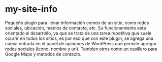 # my-site-info
Pequeño plugin para llenar información común de un sitio, como redes sociales, ubicación, medios de contacto, etc.
Su funcionamiento esta orientado al desarrollo, ya que se trata de una tarea repetitiva que suele ocurrir en todos los sitios, es por eso que con este plugin, se agrega una nueva entrada en el panel de opciones de WordPress que permite agregar redes sociales (icono, nombre y url). Tambien otros como un casillero para Google Maps y metodos de contacto.
